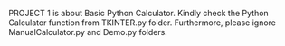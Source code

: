 PROJECT 1 is about Basic Python Calculator.
Kindly check the Python Calculator function from TKINTER.py folder.
Furthermore, please ignore ManualCalculator.py and Demo.py folders.
